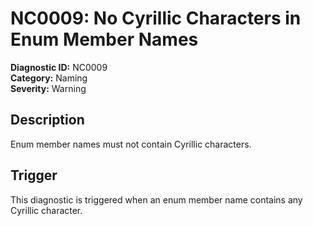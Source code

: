 # NC0009: No Cyrillic Characters in Enum Member Names

**Diagnostic ID:** NC0009  
**Category:** Naming  
**Severity:** Warning

## Description

Enum member names must not contain Cyrillic characters.

## Trigger

This diagnostic is triggered when an enum member name contains any Cyrillic character.
